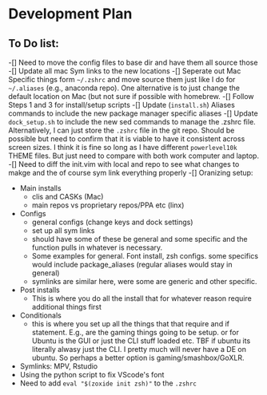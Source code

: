 # Development Plan

## To Do list:

-[] Need to move the config files to base dir and have them all source those 
-[] Update all mac Sym links to the new locations
-[] Seperate out Mac Specific things form `~/.zshrc` and move source them just like I do for `~/.aliases` (e.g., anaconda repo). One alternative is to just change the default location on Mac (but not sure if possible with homebrew.
-[] Follow Steps 1 and 3 for install/setup scripts
-[] Update (`install.sh`) Aliases commands to include the new package manager specific aliases
-[] Update `dock_setup.sh` to include the new sed commands to manage the .zshrc file. Alternatively, I can just store the `.zshrc` file in the git repo. Should be possible but need to confirm that it is viable to have it consistent across screen sizes. I think it is fine so long as I have different `powerlevel10k` THEME files. But just need to compare with both work computer and laptop.
-[] Need to diff the init.vim with local and repo to see what changes to makge and the of course sym link everything properly
-[] Oranizing setup:
  - Main installs
    - clis and CASKs (Mac)
    - main repos vs proprietary repos/PPA etc (linx)
  - Configs
    - general configs (change keys and dock settings)
    - set up all sym links
    - should have some of these be general and some specific and the function pulls in whatever is necessary.
    - Some examples for general. Font install, zsh configs. some specifics would include package_aliases (regular aliases would stay in general)
    - symlinks are similar here, were some are generic and other specific. 
  - Post installs
    - This is where you do all the install that for whatever reason require additional things first 
  - Conditionals
    - this is where you set up all the things that that require and if statement. E.g., are the gaming things going to be setup. or for Ubuntu is the GUI or just the CLI stuff loaded etc. TBF if ubuntu its literally alwasy just the CLI. I pretty much will never have a DE on ubuntu. So perhaps a better option is gaming/smashbox/GoXLR. 
  - Symlinks: MPV, Rstudio
  - Using the python script to fix VScode's font
  - Need to add `eval "$(zoxide init zsh)"` to the `.zshrc`
